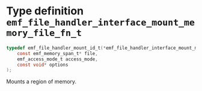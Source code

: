 # Type definition `emf_file_handler_interface_mount_memory_file_fn_t`

```c
typedef emf_file_handler_mount_id_t(*emf_file_handler_interface_mount_memory_file_fn_t)(
    const emf_memory_span_t* file,
    emf_access_mode_t access_mode,
    const void* options
);
```

Mounts a region of memory.
